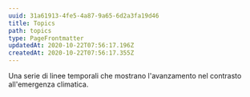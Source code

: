 ```yaml
---
uuid: 31a61913-4fe5-4a87-9a65-6d2a3fa19d46
title: Topics
path: topics
type: PageFrontmatter
updatedAt: 2020-10-22T07:56:17.196Z
createdAt: 2020-10-22T07:56:17.355Z
---
```


Una serie di linee temporali che mostrano l'avanzamento nel contrasto all'emergenza climatica.
